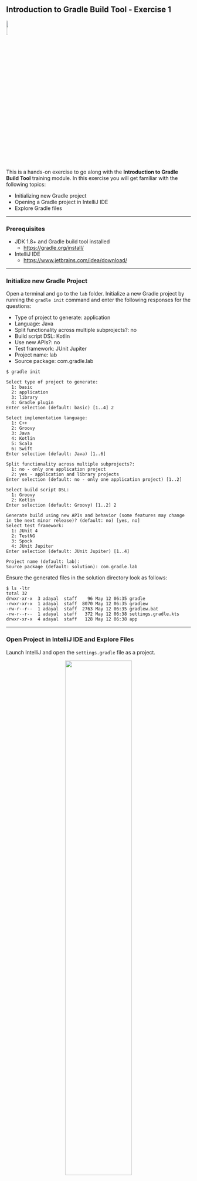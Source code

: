 ## Introduction to Gradle Build Tool - Exercise 1

<p align="left">
<img width="10%" height="10%" src="https://raw.githubusercontent.com/gradle/build-tool-training-exercises/main/images/gradle_training_gradient_logo.png?token=GHSAT0AAAAAABVU3J6DGXHUPJ36DX223GMYYVMRJZQ">
</p>

This is a hands-on exercise to go along with the
**Introduction to Gradle Build Tool** training module. In this exercise
you will get familiar with the following topics:

* Initializing new Gradle project
* Opening a Gradle project in IntelliJ IDE
* Explore Gradle files

---
### Prerequisites

* JDK 1.8+ and Gradle build tool installed
  * https://gradle.org/install/
* IntelliJ IDE
  * https://www.jetbrains.com/idea/download/

---
### Initialize new Gradle Project

Open a terminal and go to the `lab` folder. Initialize a new Gradle
project by running the `gradle init` command and enter the following responses
for the questions:

* Type of project to generate: application
* Language: Java
* Split functionality across multiple subprojects?: no
* Build script DSL: Kotlin
* Use new APIs?: no
* Test framework: JUnit Jupiter
* Project name: lab
* Source package: com.gradle.lab

```
$ gradle init

Select type of project to generate:
  1: basic
  2: application
  3: library
  4: Gradle plugin
Enter selection (default: basic) [1..4] 2

Select implementation language:
  1: C++
  2: Groovy
  3: Java
  4: Kotlin
  5: Scala
  6: Swift
Enter selection (default: Java) [1..6] 

Split functionality across multiple subprojects?:
  1: no - only one application project
  2: yes - application and library projects
Enter selection (default: no - only one application project) [1..2] 

Select build script DSL:
  1: Groovy
  2: Kotlin
Enter selection (default: Groovy) [1..2] 2

Generate build using new APIs and behavior (some features may change in the next minor release)? (default: no) [yes, no] 
Select test framework:
  1: JUnit 4
  2: TestNG
  3: Spock
  4: JUnit Jupiter
Enter selection (default: JUnit Jupiter) [1..4] 

Project name (default: lab): 
Source package (default: solution): com.gradle.lab
```

Ensure the generated files in the solution directory look as follows:

```
$ ls -ltr
total 32
drwxr-xr-x  3 adayal  staff    96 May 12 06:35 gradle
-rwxr-xr-x  1 adayal  staff  8070 May 12 06:35 gradlew
-rw-r--r--  1 adayal  staff  2763 May 12 06:35 gradlew.bat
-rw-r--r--  1 adayal  staff   372 May 12 06:38 settings.gradle.kts
drwxr-xr-x  4 adayal  staff   128 May 12 06:38 app
```

---
### Open Project in IntelliJ IDE and Explore Files

Launch IntelliJ and open the `settings.gradle` file as a project.

<p align="center">
<img width="60%" height="60%" src="https://raw.githubusercontent.com/gradle/build-tool-training-exercises/main/Introduction_to_Gradle_Build_Tool/exercise1/images/open_in_ide.png?token=GHSAT0AAAAAABVU3J6DGXHUPJ36DX223GMYYVMRJZQ">
</p>

If asked to trust the file, say yes.

<p align="center">
<img width="60%" height="60%" src="https://raw.githubusercontent.com/gradle/build-tool-training-exercises/main/Introduction_to_Gradle_Build_Tool/exercise1/images/ide_trust_project.png?token=GHSAT0AAAAAABVU3J6DGXHUPJ36DX223GMYYVMRJZQ">
</p>

Look at the following files:
* `settings.gradle.kts`
* `app/build.gradle.kts`
* `gradle/wrapper/gradle-wrapper.properties`

In the `app/build.gradle.kts` file hover over the `mavenCentral()` word and
notice the help tooltip popup.

<p align="center">
<img width="60%" height="60%" src="https://raw.githubusercontent.com/gradle/build-tool-training-exercises/main/Introduction_to_Gradle_Build_Tool/exercise1/images/ide_tooltip.png?token=GHSAT0AAAAAABVU3J6DGXHUPJ36DX223GMYYVMRJZQ">
</p>

Notice sample sources and tests have been created:
* `app/src/main/java/com/gradle/lab/App.java`
* `app/src/test/java/com/gradle/lab/AppTest.java`

<p align="center">
<img width="60%" height="60%" src="https://raw.githubusercontent.com/gradle/build-tool-training-exercises/main/Introduction_to_Gradle_Build_Tool/exercise1/images/sample_app.png?token=GHSAT0AAAAAABVU3J6DGXHUPJ36DX223GMYYVMRJZQ">
</p>

---
### Gradle Wrapper Distributions

Gradle wrapper distributions are stored in the `.gradle/wrapper/dists` folder
in your home directory.

```
$ ls -ltr ~/.gradle/wrapper/dists/
total 0
drwxr-xr-x  3 adayal  staff  96 May 12 07:02 gradle-7.4.2-bin
```

<p align="right">
<a href="https://github.com/gradle/build-tool-training-exercises/tree/main/Introduction_to_Gradle_Build_Tool/exercise2">Exercise 2 >></a>
</p>
